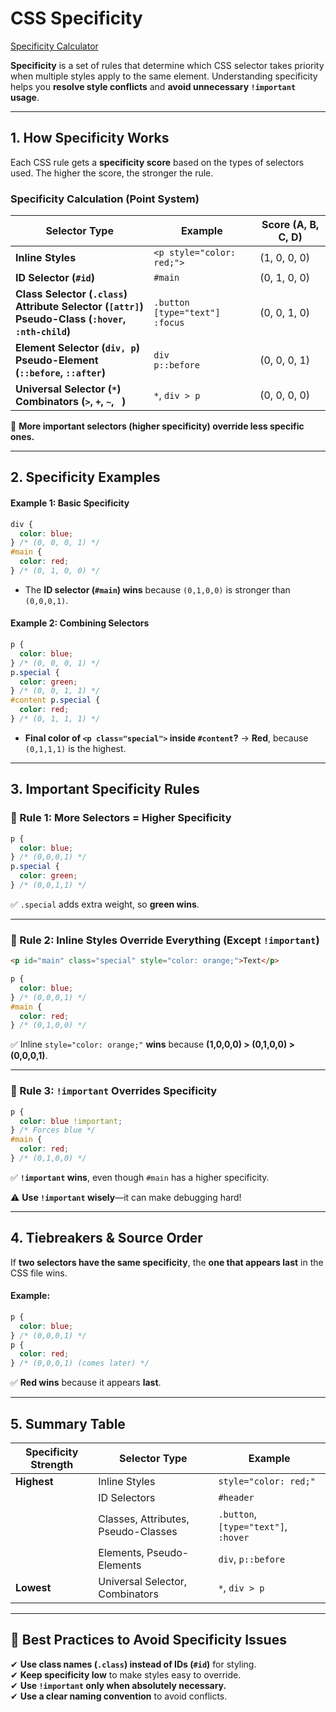 # CSS Specificity

[Specificity Calculator](https://specificity.keegan.st/)

**Specificity** is a set of rules that determine which CSS selector takes priority when multiple styles apply to the same element. Understanding specificity helps you **resolve style conflicts** and **avoid unnecessary `!important` usage**.

---

## **1. How Specificity Works**

Each CSS rule gets a **specificity score** based on the types of selectors used. The higher the score, the stronger the rule.

### **Specificity Calculation (Point System)**

| Selector Type                                                                                                   | Example                                  | Score (A, B, C, D) |
| --------------------------------------------------------------------------------------------------------------- | ---------------------------------------- | ------------------ |
| **Inline Styles**                                                                                               | `<p style="color: red;">`                | (1, 0, 0, 0)       |
| **ID Selector (`#id`)**                                                                                         | `#main`                                  | (0, 1, 0, 0)       |
| **Class Selector (`.class`)**<br>**Attribute Selector (`[attr]`)**<br>**Pseudo-Class (`:hover`, `:nth-child`)** | `.button`<br>`[type="text"]`<br>`:focus` | (0, 0, 1, 0)       |
| **Element Selector (`div, p`)**<br>**Pseudo-Element (`::before`, `::after`)**                                   | `div`<br>`p::before`                     | (0, 0, 0, 1)       |
| **Universal Selector (`*`)**<br>**Combinators (`>`, `+`, `~`, ` `)**                                            | `*`, `div > p`                           | (0, 0, 0, 0)       |

🔹 **More important selectors (higher specificity) override less specific ones.**

---

## **2. Specificity Examples**

#### **Example 1: Basic Specificity**

```css
div {
  color: blue;
} /* (0, 0, 0, 1) */
#main {
  color: red;
} /* (0, 1, 0, 0) */
```

- The **ID selector (`#main`) wins** because `(0,1,0,0)` is stronger than `(0,0,0,1)`.

#### **Example 2: Combining Selectors**

```css
p {
  color: blue;
} /* (0, 0, 0, 1) */
p.special {
  color: green;
} /* (0, 0, 1, 1) */
#content p.special {
  color: red;
} /* (0, 1, 1, 1) */
```

- **Final color of `<p class="special">` inside `#content`?** → **Red**, because `(0,1,1,1)` is the highest.

---

## **3. Important Specificity Rules**

### **🔹 Rule 1: More Selectors = Higher Specificity**

```css
p {
  color: blue;
} /* (0,0,0,1) */
p.special {
  color: green;
} /* (0,0,1,1) */
```

✅ `.special` adds extra weight, so **green wins**.

---

### **🔹 Rule 2: Inline Styles Override Everything (Except `!important`)**

```html
<p id="main" class="special" style="color: orange;">Text</p>
```

```css
p {
  color: blue;
} /* (0,0,0,1) */
#main {
  color: red;
} /* (0,1,0,0) */
```

✅ Inline `style="color: orange;"` **wins** because **(1,0,0,0) > (0,1,0,0) > (0,0,0,1)**.

---

### **🔹 Rule 3: `!important` Overrides Specificity**

```css
p {
  color: blue !important;
} /* Forces blue */
#main {
  color: red;
} /* (0,1,0,0) */
```

✅ **`!important` wins**, even though `#main` has a higher specificity.

⚠️ **Use `!important` wisely**—it can make debugging hard!

---

## **4. Tiebreakers & Source Order**

If **two selectors have the same specificity**, the **one that appears last** in the CSS file wins.

#### **Example:**

```css
p {
  color: blue;
} /* (0,0,0,1) */
p {
  color: red;
} /* (0,0,0,1) (comes later) */
```

✅ **Red wins** because it appears **last**.

---

## **5. Summary Table**

| Specificity Strength | Selector Type                       | Example                              |
| -------------------- | ----------------------------------- | ------------------------------------ |
| **Highest**          | Inline Styles                       | `style="color: red;"`                |
|                      | ID Selectors                        | `#header`                            |
|                      | Classes, Attributes, Pseudo-Classes | `.button`, `[type="text"]`, `:hover` |
|                      | Elements, Pseudo-Elements           | `div`, `p::before`                   |
| **Lowest**           | Universal Selector, Combinators     | `*`, `div > p`                       |

---

## **🔹 Best Practices to Avoid Specificity Issues**

✔ **Use class names (`.class`) instead of IDs (`#id`)** for styling.  
✔ **Keep specificity low** to make styles easy to override.  
✔ **Use `!important` only when absolutely necessary.**  
✔ **Use a clear naming convention** to avoid conflicts.
